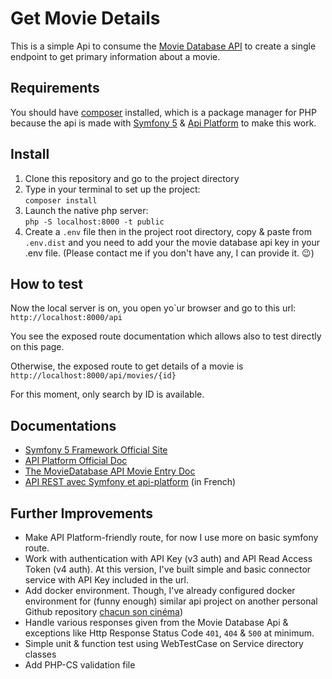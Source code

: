 # Get Movie Details
This is a simple Api to consume the [Movie Database API](https://www.themoviedb.org/documentation/api) to create a single endpoint to get primary information about a movie.

## Requirements
You should have [composer](https://getcomposer.org/download/) installed, which is a 
package manager for PHP because the api is made with [Symfony 5](https://symfony.com/doc/current/index.html) & [Api Platform](https://api-platform.com/) to make this work.

## Install
1. Clone this repository and go to the project directory
2. Type in your terminal to set up the project:   
```composer install```
3. Launch the native php server:   
 ```php -S localhost:8000 -t public```   
4. Create a `.env` file then in the project root directory, copy & paste from `.env.dist` and you need to add your the movie database api key in your .env file. (Please contact me if you don't have any, I can provide it. :wink:)

## How to test

Now the local server is on, you open yo`ur browser and go to this url:    
```http://localhost:8000/api```

You see the exposed route documentation which allows also to test directly on this page. 

Otherwise, the exposed route to get details of a movie is ```http://localhost:8000/api/movies/{id}```

For this moment, only search by ID is available.

## Documentations

- [Symfony 5 Framework Official Site](https://symfony.com/doc/current/index.html)   
- [API Platform Official Doc](https://api-platform.com/docs/)  
- [The MovieDatabase API Movie Entry Doc](https://developers.themoviedb.org/3/movies/get-movie-details)  
- [API REST avec Symfony et api-platform](https://www.kaherecode.com/tutorial/developper-une-api-rest-avec-symfony-et-api-platform) (in French)   

## Further Improvements

- Make API Platform-friendly route, for now I use more on basic symfony route.
- Work with authentication with API Key (v3 auth) and API Read Access Token (v4 auth). At this version, I've built simple and basic connector service with API Key included in the url.
- Add docker environment. Though, I've already configured docker environment for (funny enough) similar api project 
on another personal Github repository [chacun son cinéma](https://github.com/hwaseonchoi/chacun-son-cinema))
- Handle various responses given from the Movie Database Api & exceptions like Http Response Status Code `401`, `404` & `500` at minimum. 
- Simple unit & function test using WebTestCase on Service directory classes
- Add PHP-CS validation file
